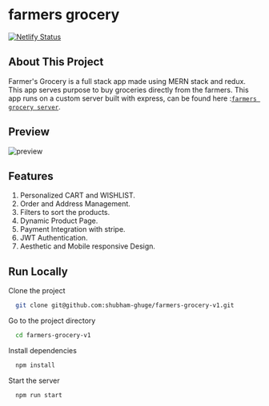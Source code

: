 # farmers grocery

[![Netlify Status](https://api.netlify.com/api/v1/badges/0b5b47a7-5620-443b-8546-4696fa57ebcd/deploy-status)](https://app.netlify.com/sites/farmers-grocery/deploys)
## About This Project
Farmer's Grocery is a full stack app made using MERN stack and redux. This app serves purpose to buy groceries directly from the farmers. This app runs on a custom server built with express, can be found here :[`farmers grocery server`](https://github.com/shubham-ghuge/api-farmers-grocery/tree/v2.0.0).

## Preview

![preview](./demo.gif)

## Features

1. Personalized CART and WISHLIST.
2. Order and Address Management.
3. Filters to sort the products.
4. Dynamic Product Page.
5. Payment Integration with stripe.
6. JWT Authentication.
7. Aesthetic and Mobile responsive Design.

## Run Locally

Clone the project

```bash
  git clone git@github.com:shubham-ghuge/farmers-grocery-v1.git
```

Go to the project directory

```bash
  cd farmers-grocery-v1
```

Install dependencies

```bash
  npm install
```

Start the server

```bash
  npm run start
```
